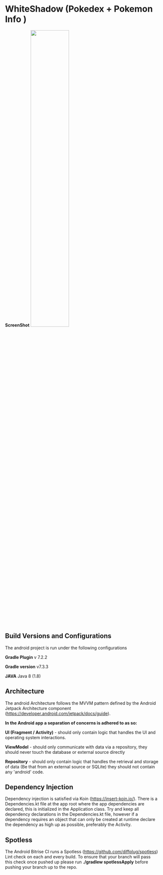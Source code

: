 # WhiteShadow (Pokedex + Pokemon Info )

**ScreenShot**
<img src="https://www.linkpicture.com/q/WhatsApp-Image-2023-03-20-at-19.38.01.jpeg" width="50%" height="50%">

## Build Versions and Configurations
The android project is run under the following configurations

**Gradle Plugin** v 7.2.2 

**Gradle version** v7.3.3

**JAVA** Java 8 (1.8)

## Architecture
The android Architecture follows the MVVM pattern defined by the Android Jetpack Architecture component (https://developer.android.com/jetpack/docs/guide).

**In the Android app a separation of concerns is adhered to as so:**

**UI (Fragment / Activity)** - should only contain logic that handles the UI and operating system interactions.

**ViewModel** - should only communicate with data via a repository, they should never touch the database or external source directly

**Repository** - should only contain logic that handles the retrieval and storage of data (Be that from an external source or SQLite) they should not contain any 'android' code.

## Dependency Injection
Dependency injection is satisfied via Koin (https://insert-koin.io/). There is a Dependencies.kt file at the app root where the app dependencies are declared, this is initialized in the Application class. Try and keep all dependency declarations in the Dependencies.kt file, however if a dependency requires an object that can only be created at runtime declare the dependency as high up as possible, preferably the Activity.

## Spotless
The Android Bitrise CI runs a Spotless (https://github.com/diffplug/spotless) Lint check on each and every build. To ensure that your branch will pass this check once pushed up please run
**./gradlew spotlessApply** before pushing your branch up to the repo.